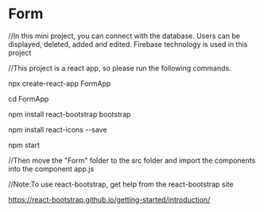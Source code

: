 # Form
//In this mini project, you can connect with the database. Users can be displayed, deleted, added and edited. Firebase technology is used in this project

//This project is a react app, so please run the following commands.


npx create-react-app FormApp

cd FormApp

npm install react-bootstrap bootstrap

npm install react-icons --save

npm start


//Then move the "Form" folder to the src folder and import the components into the component app.js

//Note:To use react-bootstrap, get help from the react-bootstrap site

https://react-bootstrap.github.io/getting-started/introduction/


